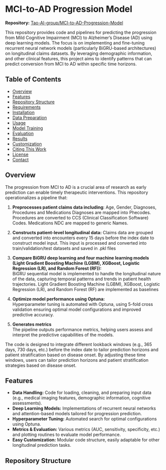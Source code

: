 # MCI-to-AD Progression Model

**Repository:** [Tao-AI-group/MCI-to-AD-Progression-Model](https://github.com/Tao-AI-group/MCI-to-AD-Progression-Model)

This repository provides code and pipelines for predicting the progression from Mild Cognitive Impairment (MCI) to Alzheimer’s Disease (AD) using deep learning models. The focus is on implementing and fine-tuning recurrent neural network models (particularly BiGRU-based architectures) on longitudinal claims datasets. By leveraging demographic information, and other clinical features, this project aims to identify patterns that can predict conversion from MCI to AD within specific time horizons.

## Table of Contents
- [Overview](#overview)
- [Features](#features)
- [Repository Structure](#repository-structure)
- [Requirements](#requirements)
- [Installation](#installation)
- [Data Preparation](#data-preparation)
- [Usage](#usage)
- [Model Training](#model-training)
- [Evaluation](#evaluation)
- [Results](#results)
- [Customization](#customization)
- [Citing This Work](#citing-this-work)
- [License](#license)
- [Contact](#contact)

## Overview
The progression from MCI to AD is a crucial area of research as early prediction can enable timely therapeutic interventions. This repository operationalizes a pipeline that:

1. **Preprocesses patient claims data including**:  Age, Gender, Diagnoses, Procedures and Medications
   Diagnoses are mapped into Phecodes. Procedures are converted to CCS (Clinical Classification Software) Codes. Medications NDC are mapped to generic Names.     
   
2. **Constructs patient-level longitudinal data:**
   Claims data are grouped and converted into encounters every 15 days before the index date to construct model input. This input is processed and converted into train/validation/test datasets and saved in .pkl files

3. **Compare BiGRU deep learning and four machine learning models (Light Gradient Boosting Machine (LGBM), XGBoost, Logistic Regression (LR), and Random Forest (RF)):**  
  BiGRU sequential model is implemented to handle the longitudinal nature of the data, capturing temporal patterns and trends in patient health trajectories.
  Light Gradient Boosting Machine (LGBM), XGBoost, Logistic Regression (LR), and Random Forest (RF) are implemented as baselines

4. **Optimize model performance using Optuna:**  
  Hyperparameter tuning is automated with Optuna, using 5-fold cross validation ensuring optimal model configurations and improved predictive accuracy.

5. **Generates metrics**  
  The pipeline outputs performance metrics, helping users assess and interpret the predictive capabilities of the models.

The code is designed to integrate different lookback windows (e.g., 365 days, 730 days, etc.) before the index date to tailor prediction horizons and patient stratification based on disease onset. By adjusting these time windows, users can tailor prediction horizons and patient stratification strategies based on disease onset.


## Features
- **Data Handling:** Code for loading, cleaning, and preparing input data (e.g., medical imaging features, demographic information, cognitive assessments).
- **Deep Learning Models:** Implementations of recurrent neural networks and attention-based models tailored for progression prediction.
- **Hyperparameter Tuning:** Automated search for optimal configurations using Optuna.
- **Metrics & Evaluation:** Various metrics (AUC, sensitivity, specificity, etc.) and plotting routines to evaluate model performance.
- **Easy Customization:** Modular code structure, easily adaptable for other longitudinal prediction tasks.

## Repository Structure

